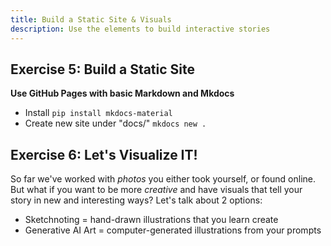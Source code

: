 ```yaml
---
title: Build a Static Site & Visuals
description: Use the elements to build interactive stories
---
```


## Exercise 5: Build a Static Site

**Use GitHub Pages with basic Markdown and Mkdocs**
- Install `pip install mkdocs-material`
- Create new site under "docs/" `mkdocs new .`


## Exercise 6: Let's Visualize IT!

So far we've worked with _photos_ you either took yourself, or found online. But what if you want to be more _creative_ and have visuals that tell your story in new and interesting ways? Let's talk about 2 options:
 - Sketchnoting = hand-drawn illustrations that you learn create
 - Generative AI Art = computer-generated illustrations from your prompts

